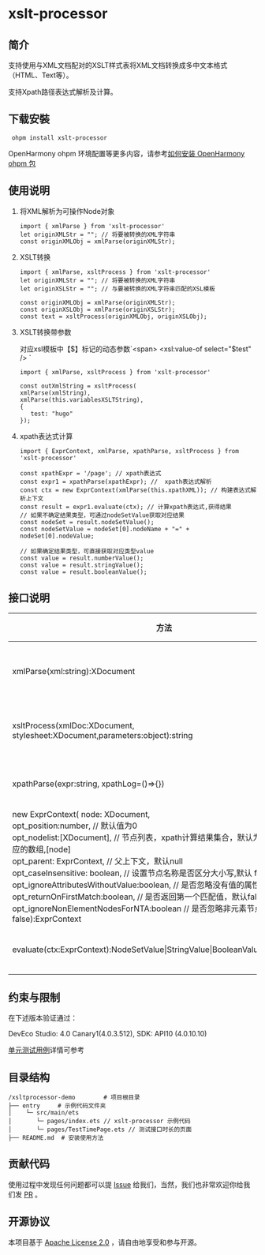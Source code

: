 # xslt-processor

## 简介

支持使用与XML文档配对的XSLT样式表将XML文档转换成多中文本格式（HTML、Text等）。

支持Xpath路径表达式解析及计算。

## 下载安裝

```
 ohpm install xslt-processor
```

OpenHarmony ohpm 环境配置等更多内容，请参考[如何安装 OpenHarmony ohpm 包](https://gitee.com/openharmony-tpc/docs/blob/master/OpenHarmony_har_usage.md)

## 使用说明

1. 将XML解析为可操作Node对象

   ```
   import { xmlParse } from 'xslt-processor'
   let originXMLStr = ""; // 将要被转换的XML字符串 
   const originXMLObj = xmlParse(originXMLStr);
   ```

2. XSLT转换

   ```
   import { xmlParse, xsltProcess } from 'xslt-processor'
   let originXMLStr = ""; // 将要被转换的XML字符串 
   let originXSLStr = ""; // 与要被转换的XML字符串匹配的XSL模板 
   
   const originXMLObj = xmlParse(originXMLStr);
   const originXSLObj = xmlParse(originXSLStr);
   const text = xsltProcess(originXMLObj, originXSLObj);
   ```

3. XSLT转换带参数

   对应xsl模板中【$】标记的动态参数`<span> <xsl:value-of select="$test" /> </span>`

   ```
   import { xmlParse, xsltProcess } from 'xslt-processor'
   
   const outXmlString = xsltProcess(
   xmlParse(xmlString), 
   xmlParse(this.variablesXSLTString),
   {
      test: "hugo"
   });
   ```

6. xpath表达式计算

   ```
   import { ExprContext, xmlParse, xpathParse, xsltProcess } from 'xslt-processor'
   
   const xpathExpr = '/page'; // xpath表达式
   const expr1 = xpathParse(xpathExpr); //  xpath表达式解析
   const ctx = new ExprContext(xmlParse(this.xpathXML)); // 构建表达式解析上下文
   const result = expr1.evaluate(ctx); // 计算xpath表达式,获得结果
   // 如果不确定结果类型，可通过nodeSetValue获取对应结果
   const nodeSet = result.nodeSetValue();
   const nodeSetValue = nodeSet[0].nodeName + "=" + nodeSet[0].nodeValue;
   
   // 如果确定结果类型，可直接获取对应类型value
   const value = result.numberValue();
   const value = result.stringValue();
   const value = result.booleanValue();
   ```

## 接口说明

| 方法                                                                                                                                                                                                                                                                                                                                                                                                                                                                                               | 相关描述            |
|--------------------------------------------------------------------------------------------------------------------------------------------------------------------------------------------------------------------------------------------------------------------------------------------------------------------------------------------------------------------------------------------------------------------------------------------------------------------------------------------------| ------------------- |
| xmlParse(xml:string):XDocument                                                                                                                                                                                                                                                                                                                                                                                                                                                                   | 解析xml为可操作对象 |
| xsltProcess(xmlDoc:XDocument, stylesheet:XDocument,parameters:object):string                                                                                                                                                                                                                                                                                                                                                                                                                     | 进行XML的XSLT转换   |
| xpathParse(expr:string, xpathLog=()=>{})                                                                                                                                                                                                                                                                                                                                                                                                                                                         | 解析xpath表达式     |
| new ExprContext( node: XDocument,  <br />opt_position:number,   // 默认值为0  <br />opt_nodelist:[XDocument], // 节点列表，xpath计算结果集合，默认为传入的node对应的数组,[node]     <br />opt_parent: ExprContext,  //  父上下文，默认null  <br />opt_caseInsensitive: boolean,  // 设置节点名称是否区分大小写,默认 false <br />opt_ignoreAttributesWithoutValue:boolean,  //  是否忽略没有值的属性，默认false<br />opt_returnOnFirstMatch:boolean, // 是否返回第一个匹配值，默认false     <br />opt_ignoreNonElementNodesForNTA:boolean // 是否忽略非元素节点，默认为false):ExprContext | 构建xpath计算上下文 |
| evaluate(ctx:ExprContext):NodeSetValue&#124;StringValue&#124;BooleanValue&#124;NumberValue                                                                                                                                                                                                                                                                                                                                                                                                       | 计算xpath表达式     |

## 约束与限制
在下述版本验证通过：

DevEco Studio: 4.0 Canary1(4.0.3.512), SDK: API10 (4.0.10.10)

[单元测试用例](https://gitee.com/openharmony-tpc/openharmony_tpc_samples/tree/master/xslt-processor/TEST.md)详情可参考

## 目录结构

````
/xsltprocessor-demo        # 项目根目录
├── entry     # 示例代码文件夹
│    └─ src/main/ets
│       └─ pages/index.ets // xslt-processor 示例代码
│       └─ pages/TestTimePage.ets // 测试接口时长的页面              
├── README.md  # 安装使用方法                    
````

## 贡献代码

使用过程中发现任何问题都可以提 [Issue](https://gitee.com/openharmony-tpc/openharmony_tpc_samples/issues) 给我们，当然，我们也非常欢迎你给我们发 [PR](https://gitee.com/openharmony-tpc/openharmony_tpc_samples/pulls) 。

## 开源协议

本项目基于 [Apache License 2.0](https://gitee.com/openharmony-tpc/openharmony_tpc_samples/blob/master/xslt-processor/LICENSE) ，请自由地享受和参与开源。
